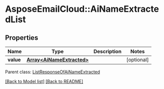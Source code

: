 # AsposeEmailCloud::AiNameExtractedList
## Properties
Name | Type | Description | Notes
------------ | ------------- | ------------- | -------------
**value** | [**Array&lt;AiNameExtracted&gt;**](AiNameExtracted.md) |  | [optional] 

 Parent class: [ListResponseOfAiNameExtracted](ListResponseOfAiNameExtracted.md)

[[Back to Model list]](Models.md) [[Back to README]](README.md)


